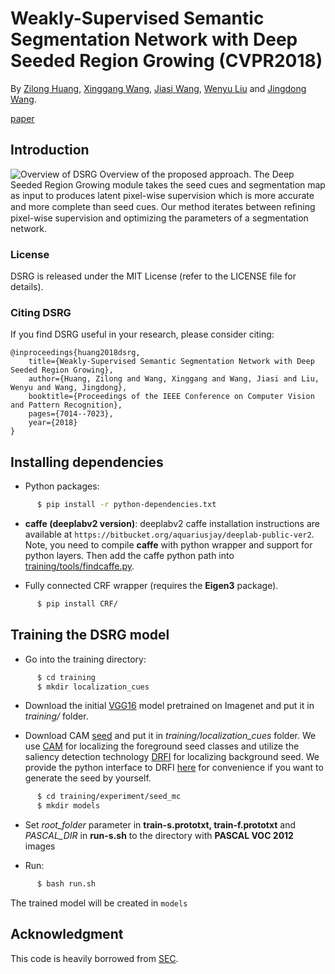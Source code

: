 # Weakly-Supervised Semantic Segmentation Network with Deep Seeded Region Growing (CVPR2018)
By [Zilong Huang](http://speedinghzl.github.io), [Xinggang Wang](http://mclab.eic.hust.edu.cn/~xwang/index.htm), [Jiasi Wang](https://github.com/JiasiWang), [Wenyu Liu](http://mclab.eic.hust.edu.cn/MCWebDisplay/PersonDetails.aspx?Name=Wenyu%20Liu) and [Jingdong Wang](https://jingdongwang2017.github.io/).

[paper](http://openaccess.thecvf.com/content_cvpr_2018/papers/Huang_Weakly-Supervised_Semantic_Segmentation_CVPR_2018_paper.pdf)

## Introduction
![Overview of DSRG](http://p9p8n5on3.bkt.clouddn.com/DSRG.PNG)
Overview of the proposed approach. The Deep Seeded Region Growing module takes the seed cues and segmentation map as input to produces latent pixel-wise supervision which is more accurate and more complete than seed cues. Our method iterates between reﬁning pixel-wise supervision and optimizing the parameters of a segmentation network.


### License

DSRG is released under the MIT License (refer to the LICENSE file for details).

### Citing DSRG

If you find DSRG useful in your research, please consider citing:

    @inproceedings{huang2018dsrg,
        title={Weakly-Supervised Semantic Segmentation Network with Deep Seeded Region Growing},
        author={Huang, Zilong and Wang, Xinggang and Wang, Jiasi and Liu, Wenyu and Wang, Jingdong},
        booktitle={Proceedings of the IEEE Conference on Computer Vision and Pattern Recognition},
        pages={7014--7023},
        year={2018}
    }
    
## Installing dependencies

* Python packages:
```bash
      $ pip install -r python-dependencies.txt
```
* **caffe (deeplabv2 version)**: deeplabv2 caffe installation instructions are available at `https://bitbucket.org/aquariusjay/deeplab-public-ver2`. Note, you need to compile **caffe** with python wrapper and support for python layers. Then add the caffe python path into [training/tools/findcaffe.py](https://github.com/speedinghzl/DSRG/blob/master/training/tools/findcaffe.py#L21).

* Fully connected CRF wrapper (requires the **Eigen3** package).
```bash
      $ pip install CRF/
```

## Training the DSRG model

* Go into the training directory: 

```bash
      $ cd training
      $ mkdir localization_cues
```

* Download the initial [VGG16](https://drive.google.com/open?id=1nq49w4os6BZ1JcrM4xqZKZh1wR3-32wi) model pretrained on Imagenet and put it in *training/* folder.

* Download CAM [seed](https://drive.google.com/open?id=1cHyhjul9srPlwcl4xqrYR9MwzhFGwKXU) and put it in *training/localization_cues* folder. We use [CAM](http://cnnlocalization.csail.mit.edu/) for localizing the foreground seed classes and utilize the saliency detection technology [DRFI](http://supermoe.cs.umass.edu/~hzjiang/drfi/) for localizing background seed. We provide the python interface to DRFI [here](https://github.com/speedinghzl/drfi_cpp) for convenience if you want to generate the seed by yourself.

```bash
      $ cd training/experiment/seed_mc
      $ mkdir models
```
* Set *root_folder* parameter in **train-s.prototxt, train-f.prototxt** and *PASCAL_DIR*  in **run-s.sh** to the directory with **PASCAL VOC 2012** images

* Run:

```bash
      $ bash run.sh
```
   The trained model will be created in `models`
   
   
## Acknowledgment
This code is heavily borrowed from [SEC](https://github.com/kolesman/SEC).
